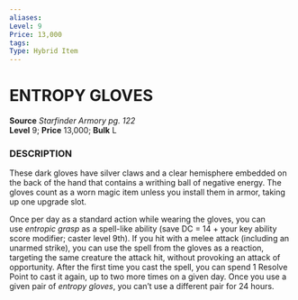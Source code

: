```yaml
---
aliases: 
Level: 9  
Price: 13,000
tags: 
Type: Hybrid Item
---
```

# ENTROPY GLOVES
**Source** _Starfinder Armory pg. 122_  
**Level** 9; **Price** 13,000; **Bulk** L

### DESCRIPTION

These dark gloves have silver claws and a clear hemisphere embedded on the back of the hand that contains a writhing ball of negative energy. The gloves count as a worn magic item unless you install them in armor, taking up one upgrade slot.  
  
Once per day as a standard action while wearing the gloves, you can use _entropic grasp_ as a spell-like ability (save DC = 14 + your key ability score modifier; caster level 9th). If you hit with a melee attack (including an unarmed strike), you can use the spell from the gloves as a reaction, targeting the same creature the attack hit, without provoking an attack of opportunity. After the first time you cast the spell, you can spend 1 Resolve Point to cast it again, up to two more times on a given day. Once you use a given pair of _entropy gloves_, you can’t use a different pair for 24 hours.